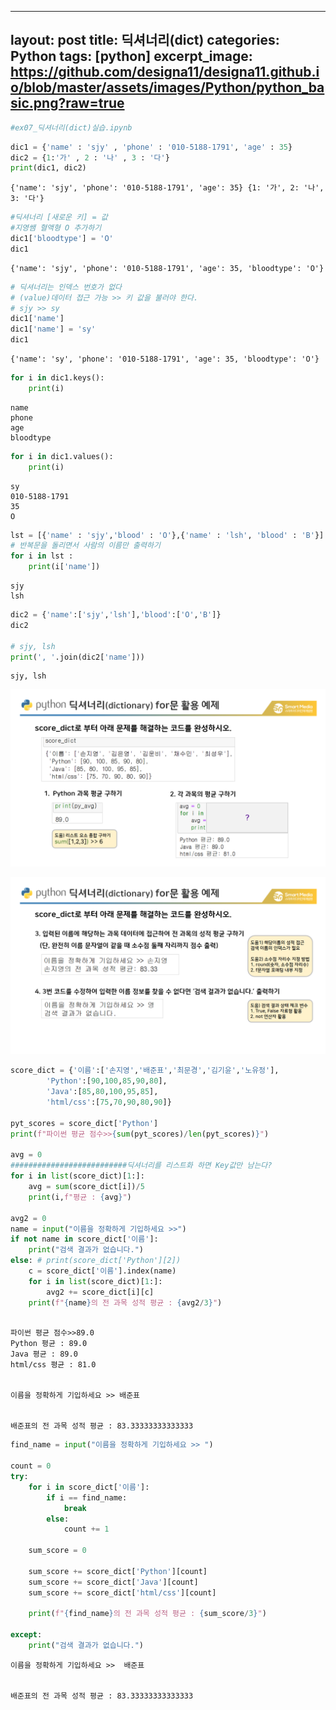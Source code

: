 
---
layout: post
title: 딕셔너리(dict)
categories: Python
tags: [python]
excerpt_image: https://github.com/designa11/designa11.github.io/blob/master/assets/images/Python/python_basic.png?raw=true
---

```python
#ex07_딕셔너리(dict)실습.ipynb
```


```python
dic1 = {'name' : 'sjy' , 'phone' : '010-5188-1791', 'age' : 35}
dic2 = {1:'가' , 2 : '나' , 3 : '다'}
print(dic1, dic2)
```

    {'name': 'sjy', 'phone': '010-5188-1791', 'age': 35} {1: '가', 2: '나', 3: '다'}



```python
#딕셔너리 [새로운 키] = 값
#지영쌤 혈액형 O 추가하기
dic1['bloodtype'] = 'O'
dic1
```




    {'name': 'sjy', 'phone': '010-5188-1791', 'age': 35, 'bloodtype': 'O'}




```python
# 딕셔너리는 인덱스 번호가 없다 
# (value)데이터 접근 가능 >> 키 값을 불러야 한다.
# sjy >> sy
dic1['name']
dic1['name'] = 'sy'
dic1
```




    {'name': 'sy', 'phone': '010-5188-1791', 'age': 35, 'bloodtype': 'O'}




```python
for i in dic1.keys():
    print(i)
```

    name
    phone
    age
    bloodtype



```python
for i in dic1.values():
    print(i)
```

    sy
    010-5188-1791
    35
    O



```python
lst = [{'name' : 'sjy','blood' : 'O'},{'name' : 'lsh', 'blood' : 'B'}]
# 반복문을 돌리면서 사람의 이름만 출력하기
for i in lst :
    print(i['name'])
```

    sjy
    lsh



```python
dic2 = {'name':['sjy','lsh'],'blood':['O','B']}
dic2

# sjy, lsh
print(', '.join(dic2['name']))

```

    sjy, lsh


![image.png](https://github.com/designa11/designa11.github.io/blob/master/assets/images/Python/ex04/4start.png?raw=true)

![image.png](https://github.com/designa11/designa11.github.io/blob/master/assets/images/Python/ex04/5.png?raw=true)


```python
score_dict = {'이름':['손지영','배준표','최문경','김기윤','노유정'],
        'Python':[90,100,85,90,80],
        'Java':[85,80,100,95,85],
        'html/css':[75,70,90,80,90]}

pyt_scores = score_dict['Python']
print(f"파이썬 평균 점수>>{sum(pyt_scores)/len(pyt_scores)}")

avg = 0
##########################딕셔너리를 리스트화 하면 Key값만 남는다?
for i in list(score_dict)[1:]:
    avg = sum(score_dict[i])/5
    print(i,f"평균 : {avg}")

avg2 = 0
name = input("이름을 정확하게 기입하세요 >>")
if not name in score_dict['이름']:
    print("검색 결과가 없습니다.")
else: # print(score_dict['Python'][2])
    c = score_dict['이름'].index(name)
    for i in list(score_dict)[1:]:
        avg2 += score_dict[i][c]
    print(f"{name}의 전 과목 성적 평균 : {avg2/3}")



```

    파이썬 평균 점수>>89.0
    Python 평균 : 89.0
    Java 평균 : 89.0
    html/css 평균 : 81.0


    이름을 정확하게 기입하세요 >> 배준표


    배준표의 전 과목 성적 평균 : 83.33333333333333



```python
find_name = input("이름을 정확하게 기입하세요 >> ")

count = 0
try:
    for i in score_dict['이름']:
        if i == find_name:
            break
        else:
            count += 1

    sum_score = 0
    
    sum_score += score_dict['Python'][count]
    sum_score += score_dict['Java'][count]
    sum_score += score_dict['html/css'][count]
    
    print(f"{find_name}의 전 과목 성적 평균 : {sum_score/3}")

except:
    print("검색 결과가 없습니다.")


```

    이름을 정확하게 기입하세요 >>  배준표


    배준표의 전 과목 성적 평균 : 83.33333333333333

